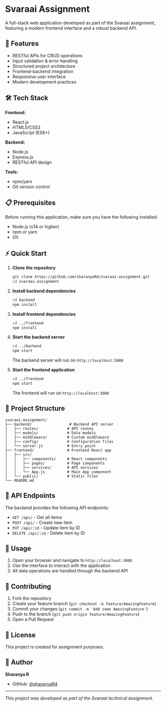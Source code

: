 # Svaraai Assignment

A full-stack web application developed as part of the Svaraai assignment, featuring a modern frontend interface and a robust backend API.

## 🚀 Features

- RESTful APIs for CRUD operations
- Input validation & error handling
- Structured project architecture
- Frontend-backend integration
- Responsive user interface
- Modern development practices

## 🛠️ Tech Stack

**Frontend:**
- React.js
- HTML5/CSS3
- JavaScript (ES6+)

**Backend:**
- Node.js
- Express.js
- RESTful API design

**Tools:**
- npm/yarn
- Git version control

## 📋 Prerequisites

Before running this application, make sure you have the following installed:

- Node.js (v14 or higher)
- npm or yarn
- Git

## ⚡ Quick Start

1. **Clone the repository**
   ```bash
   git clone https://github.com/sharanyaR4/svaraai-assignment.git
   cd svaraai-assignment
   ```

2. **Install backend dependencies**
   ```bash
   cd backend
   npm install
   ```

3. **Install frontend dependencies**
   ```bash
   cd ../frontend
   npm install
   ```

4. **Start the backend server**
   ```bash
   cd ../backend
   npm start
   ```
   The backend server will run on `http://localhost:5000`

5. **Start the frontend application**
   ```bash
   cd ../frontend
   npm start
   ```
   The frontend will run on `http://localhost:3000`

## 📁 Project Structure

```
svaraai-assignment/
├── backend/                 # Backend API server
│   ├── routes/             # API routes
│   ├── models/             # Data models
│   ├── middleware/         # Custom middleware
│   ├── config/             # Configuration files
│   └── server.js           # Entry point
├── frontend/               # Frontend React app
│   ├── src/
│   │   ├── components/     # React components
│   │   ├── pages/          # Page components
│   │   ├── services/       # API services
│   │   └── App.js          # Main App component
│   └── public/             # Static files
└── README.md
```

## 🔗 API Endpoints

The backend provides the following API endpoints:

- `GET /api/` - Get all items
- `POST /api/` - Create new item
- `PUT /api/:id` - Update item by ID
- `DELETE /api/:id` - Delete item by ID

## 🌟 Usage

1. Open your browser and navigate to `http://localhost:3000`
2. Use the interface to interact with the application
3. All data operations are handled through the backend API

## 🤝 Contributing

1. Fork the repository
2. Create your feature branch (`git checkout -b feature/AmazingFeature`)
3. Commit your changes (`git commit -m 'Add some AmazingFeature'`)
4. Push to the branch (`git push origin feature/AmazingFeature`)
5. Open a Pull Request

## 📝 License

This project is created for assignment purposes.

## 👤 Author

**Sharanya R**
- GitHub: [@sharanyaR4](https://github.com/sharanyaR4)

---

*This project was developed as part of the Svaraai technical assignment.*
